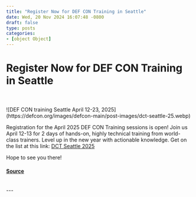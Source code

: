 ```yaml
---
title: "Register Now for DEF CON Training in Seattle"
date: Wed, 20 Nov 2024 16:07:48 -0800
draft: false
type: posts
categories: 
- [object Object]
---
```

# Register Now for DEF CON Training in Seattle

<br/>

<br/>
![DEF CON training Seattle April 12-23, 2025](https://defcon.org/images/defcon-main/post-images/dct-seattle-25.webp)

Registration for the April 2025 DEF CON Training sessions is open! Join us April 12-13 for 2 days of hands-on, highly technical training from world-class trainers. Level up in the new year with actionable knowledge. Get on the list at this link: [DCT Seattle 2025](https://linkedin.com/events/defcontrainingseattle2025april17264796278369189888/)  
  

Hope to see you there!

#### [Source](https://linkedin.com/events/defcontrainingseattle2025april17264796278369189888/)

<br/>
---
